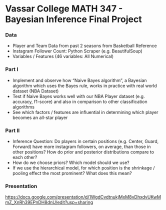 # Vassar College MATH 347 - Bayesian Inference Final Project

### Data
- Player and Team Data from past 2 seasons from Basketball Reference 
- Instagram Follower Count: Python Scraper (e.g. BeautifulSoup)
- Variables / Features (46 variables: All Numerical) 

### Part I
- Implement and observe how “Naive Bayes algorithm”, a Bayesian algorithm which uses the Bayes rule, works in practice with real world dataset (NBA Dataset)
- Test if Naive Bayes works well with our NBA Player dataset (e.g. accuracy, f1-score) and also in comparison to other classification algorithms
- See which factors / features are influential in determining which player becomes an all-star player

### Part II
- Inference Question: Do players in certain positions (e.g. Center, Guard, Forward) have more instagram followers, on average, than those in other positions?
How do prior and posterior distributions compare to each other?
- How do we choose priors? Which model should we use?
- If we use the hierarchical model, for which position is the shrinkage / pooling effect the most prominent? What does this mean?

### Presentation
https://docs.google.com/presentation/d/1WgdCvdtnukjMxM8vDhxdvUKwMmZ_XnRh39EPnDH8dnU/edit?usp=sharing
